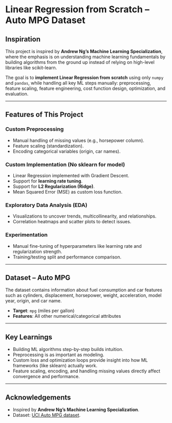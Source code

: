 # Linear Regression from Scratch – Auto MPG Dataset  

## Inspiration  

This project is inspired by **Andrew Ng’s Machine Learning Specialization**, where the emphasis is on understanding machine learning fundamentals by building algorithms from the ground up instead of relying on high-level libraries like scikit-learn.  

The goal is to **implement Linear Regression from scratch** using only `numpy` and `pandas`, while handling all key ML steps manually: preprocessing, feature scaling, feature engineering, cost function design, optimization, and evaluation.  

---

##  Features of This Project  

### Custom Preprocessing  
- Manual handling of missing values (e.g., horsepower column).  
- Feature scaling (standardization).  
- Encoding categorical variables (origin, car names).  

### Custom Implementation (No sklearn for model)  
- Linear Regression implemented with Gradient Descent.  
- Support for **learning rate tuning**.  
- Support for **L2 Regularization (Ridge)**.  
- Mean Squared Error (MSE) as custom loss function.  

### Exploratory Data Analysis (EDA)  
- Visualizations to uncover trends, multicollinearity, and relationships.  
- Correlation heatmaps and scatter plots to detect issues.  

### Experimentation  
- Manual fine-tuning of hyperparameters like learning rate and regularization strength.  
- Training/testing split and performance comparison.  

---

## Dataset – Auto MPG  

The dataset contains information about fuel consumption and car features such as cylinders, displacement, horsepower, weight, acceleration, model year, origin, and car name.  

- **Target**: `mpg` (miles per gallon)  
- **Features**: All other numerical/categorical attributes  

---

## Key Learnings  
- Building ML algorithms step-by-step builds intuition.  
- Preprocessing is as important as modeling.  
- Custom loss and optimization loops provide insight into how ML frameworks (like sklearn) actually work.  
- Feature scaling, encoding, and handling missing values directly affect convergence and performance.  

---

## Acknowledgements  
- Inspired by **Andrew Ng’s Machine Learning Specialization**.  
- Dataset: [UCI Auto MPG dataset](https://archive.ics.uci.edu/ml/datasets/auto+mpg).  

